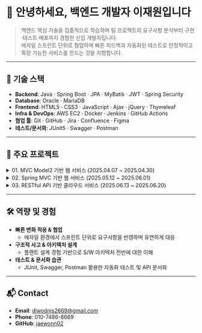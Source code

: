 # 👋 안녕하세요, 백엔드 개발자 이재원입니다

> 백엔드 핵심 기술을 집중적으로 학습하며 팀 프로젝트의 요구사항 분석부터 구현·테스트·배포까지 경험한 신입 개발자입니다.  
> 애자일 스프린트 단위로 협업하며 빠른 피드백과 자동화된 테스트로 안정적이고 확장 가능한 서비스를 만드는 것을 지향합니다. 

---

## 🔧 기술 스택

- **Backend**: Java · Spring Boot · JPA · MyBatis · JWT · Spring Security  
- **Database**: Oracle · MariaDB  
- **Frontend**: HTML5 · CSS3 · JavaScript · Ajax · jQuery · Thymeleaf  
- **Infra & DevOps**: AWS EC2 · Docker · Jenkins · GitHub Actions  
- **협업 툴**: Git · GitHub · Jira · Confluence · Figma  
- **테스트/문서화**: JUnit5 · Swagger · Postman 

---

## 🎯 주요 프로젝트

<details>
<summary>01. MVC Model2 기반 웹 서비스 (2025.04.07 ~ 2025.04.30)</summary>

- **소개**: 캠핑을 좋아하는 사람들을 위한 커뮤니티 중심 웹 서비스  
- **역할**: 게시글 목록 조회, 페이지네이션 구현
- **레포지토리**: [GitHub ↗️](https://github.com/artwoojin/CampingLog) 
- **기술 스택**: JSP & Servlet · MyBatis · Oracle · jQuery · Ajax  
- **성과**:  
  - 데이터 모델링 관점 차이 해소를 위해 용어·엔티티 사전 문서화 및 공유  
  - 데일리 스크럼 도입으로 협업 기준 정합성 확보  
</details>

<details>
<summary>02. Spring MVC 기반 웹 서비스 (2025.05.12 ~ 2025.06.01)</summary>

- **소개**: 운동 계획 및 기록을 위한 동기부여 커뮤니티 서비스  
- **역할**: 게시판 CRUD · 댓글 기능 · Firebase Storage 연동
- **레포지토리**: [GitHub ↗️](https://github.com/kosta-selfit/selfit) 
- **기술 스택**: Spring MVC · Spring Boot · JPA · MyBatis · Spring Security · Firebase  
- **성과**:  
  - IoC/DI 적용으로 객체 생성·결합도 문제 해결  
  - JUnit5 기반 AAA 패턴 테스트로 안정적 유지보수 환경 구축  
</details>

<details>
<summary>03. RESTful API 기반 클라우드 서비스 (2025.06.13 ~ 2025.06.20)</summary>

- **소개**: 프론트·백 분리 · JWT 기반 인증으로 협업 효율 및 확장성 강화  
- **역할**: Node.js 서버 분리 · RESTful API 설계  
- **기술 스택**: Spring Boot · JPA · MyBatis · JWT · Spring Security · MariaDB · AWS EC2  
- **성과**:  
  - Thymeleaf 제거 및 서버 분리로 요청/응답 흐름 명확화  
  - JWT 도입으로 상태 비저장 아키텍처 완성   
</details>

---

## 🛠️ 역량 및 경험

- **빠른 변화 적응 & 협업**  
  - 애자일 환경에서 스프린트 단위로 요구사항을 반영하며 유연하게 대응 
- **구조적 사고 & 아키텍처 설계**  
  - 플랜트 설계 경험 기반으로 S/W 아키텍처 전반에 대한 이해  
- **테스트 & 문서화 습관**  
  - JUnit, Swagger, Postman 활용한 자동화 테스트 및 API 문서화

---

## 📬 Contact

- **Email**: dlwodnjs2669@gmail.com  
- **Phone**: 010-7486-8669  
- **GitHub**: [jaewonn02](https://github.com/jaewonn02) 
